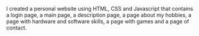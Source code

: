 I created a personal website using HTML, CSS and Javascript that contains a login page, a main page, a description page, a page about my hobbies, a page with hardware and software skills, a page with games and a page of contact.
